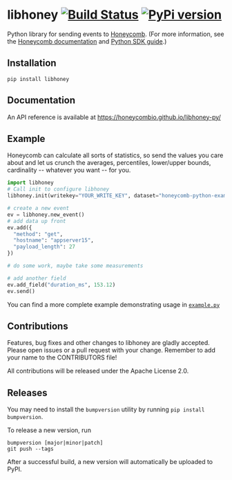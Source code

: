 # libhoney [![Build Status](https://travis-ci.org/honeycombio/libhoney-py.svg?branch=master)](https://travis-ci.org/honeycombio/libhoney-py) [![PyPi version](https://badge.fury.io/py/libhoney.svg)](https://badge.fury.io/py/libhoney)

Python library for sending events to [Honeycomb](https://honeycomb.io). (For more information, see the [Honeycomb documentation](https://honeycomb.io/docs) and [Python SDK guide](https://honeycomb.io/docs/connect/python).)

## Installation

```
pip install libhoney
```

## Documentation

An API reference is available at https://honeycombio.github.io/libhoney-py/

## Example

Honeycomb can calculate all sorts of statistics, so send the values you care about and let us crunch the averages, percentiles, lower/upper bounds, cardinality -- whatever you want -- for you.

```python
import libhoney
# Call init to configure libhoney
libhoney.init(writekey="YOUR_WRITE_KEY", dataset="honeycomb-python-example", sample_rate=1, debug=True)

# create a new event
ev = libhoney.new_event()
# add data up front
ev.add({
  "method": "get",
  "hostname": "appserver15",
  "payload_length": 27
})

# do some work, maybe take some measurements

# add another field
ev.add_field("duration_ms", 153.12)
ev.send()
```

You can find a more complete example demonstrating usage in [`example.py`](example.py)

## Contributions

Features, bug fixes and other changes to libhoney are gladly accepted. Please
open issues or a pull request with your change. Remember to add your name to the
CONTRIBUTORS file!

All contributions will be released under the Apache License 2.0.

## Releases
You may need to install the `bumpversion` utility by running `pip install bumpversion`.

To release a new version, run
```
bumpversion [major|minor|patch]
git push --tags
```
After a successful build, a new version will automatically be uploaded to PyPI.

